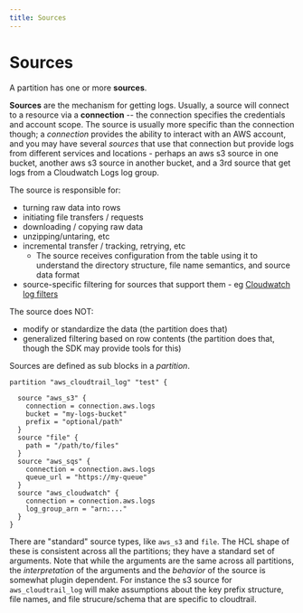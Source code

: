 ```yaml
---
title: Sources
---
```


# Sources
A partition has one or more **sources**.  
 

**Sources** are the mechanism for getting logs.  Usually, a source will connect to a resource via a **connection** -- the connection specifies the credentials and account scope.   The source is usually more specific than the connection though;  a *connection* provides the ability to interact with an AWS account, and you may have several *sources* that use that connection but provide logs from different services and locations - perhaps an aws s3 source in one bucket, another aws s3 source in another bucket, and a 3rd source that get logs from a Cloudwatch Logs log group.


The source is responsible for:
- turning raw data into rows
- initiating file transfers / requests
- downloading / copying raw data
- unzipping/untaring, etc
- incremental transfer / tracking, retrying, etc
  - The source receives configuration from the table using it to understand the directory structure, file name semantics, and source data format
- source-specific filtering for sources that support them - eg [Cloudwatch log filters](https://docs.aws.amazon.com/AmazonCloudWatchLogs/latest/APIReference/API_FilterLogEvents.html)

The source does NOT:
  - modify or standardize the data (the partition does that)
  - generalized filtering based on row contents (the partition does that, though the SDK may provide tools for this)

Sources are defined as sub blocks in a *partition*. 

```hcl
partition "aws_cloudtrail_log" "test" {

  source "aws_s3" {
    connection = connection.aws.logs
    bucket = "my-logs-bucket"
    prefix = "optional/path"
  }
  source "file" {
    path = "/path/to/files"
  }
  source "aws_sqs" {
    connection = connection.aws.logs
    queue_url = "https://my-queue"
  }
  source "aws_cloudwatch" {
    connection = connection.aws.logs
    log_group_arn = "arn:..."
  }
}

```

There are "standard" source types, like `aws_s3` and `file`.  The HCL shape of these is consistent across all the partitions; they have a standard set of arguments.  Note that while the arguments are the same across all partitions, the *interpretation* of the arguments and the *behavior* of the source is somewhat plugin dependent.  For instance the s3 source for `aws_cloudtrail_log` will make assumptions about the key prefix structure, file names, and file strucure/schema that are specific to cloudtrail.



